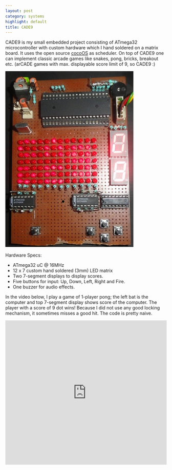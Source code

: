 ```yaml
---
layout: post
category: systems
highlight: default
title: CADE9
---
```


CADE9 is my small embedded project consisting of ATmega32 microcontroller with custom hardware which I hand soldered on a matrix board. It uses the open source [cocoOS](http://www.cocoos.net) as scheduler. On top of CADE9 one can implement classic arcade games like snakes, pong, bricks, breakout etc. (arCADE games with max. displayable score limit of 9, so CADE9 :)

<div class="post-image">
  <img src="/images/cade9.jpg"/>
</div>

Hardware Specs:

- ATmega32 uC @ 16MHz
- 12 x 7 custom hand soldered (3mm) LED matrix
- Two 7-segment displays to display scores.
- Five buttons for input: Up, Down, Left, Right and Fire.
- One buzzer for audio effects.

In the video below, I play a game of 1-player pong; the left bat is the computer and top 7-segment display shows score of the computer. The player with a score of 9 dot wins! Because I did not use any good locking mechanism, it sometimes misses a good hit. The code is pretty naive.

<div class="post-image"><iframe width="100%" height="450" src="http://www.youtube.com/embed/F4D6QbLzOpM?rel=0" frameborder="0" allowfullscreen></iframe></div>
